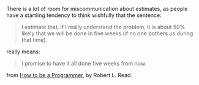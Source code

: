 <!--
.. title: On Estimates
.. slug: on-estimates
.. date: 2009-06-18 09:40:15-05:00
.. tags: geek,software
-->


There is a lot of room for miscommunication about estimates, as people
have a startling tendency to think wishfully that the sentence:

> I estimate that, if I really understand the problem, it is about 50%
> likely that we will be done in five weeks (if no one bothers us during
> that time).

really means:

> I promise to have it all done five weeks from now.

from [How to be a
Programmer](https://braydie.gitbooks.io/how-to-be-a-programmer/content/en/),
by Robert L. Read.
